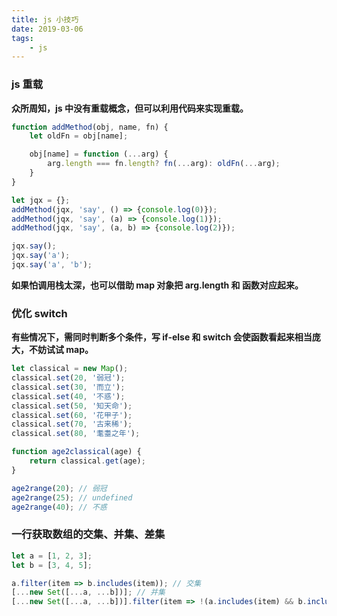 ```yaml
---
title: js 小技巧
date: 2019-03-06
tags:
    - js
---
```


### js 重载

**众所周知，js 中没有重载概念，但可以利用代码来实现重载。**

``` js
function addMethod(obj, name, fn) {
    let oldFn = obj[name];

    obj[name] = function (...arg) {
        arg.length === fn.length? fn(...arg): oldFn(...arg);
    }
}

let jqx = {};
addMethod(jqx, 'say', () => {console.log(0)});
addMethod(jqx, 'say', (a) => {console.log(1)});
addMethod(jqx, 'say', (a, b) => {console.log(2)});

jqx.say();
jqx.say('a');
jqx.say('a', 'b');
```

**如果怕调用栈太深，也可以借助 map 对象把 arg.length 和 函数对应起来。**

### 优化 switch

**有些情况下，需同时判断多个条件，写 if-else 和 switch 会使函数看起来相当庞大，不妨试试 map。**

``` js
let classical = new Map();
classical.set(20, '弱冠');
classical.set(30, '而立');
classical.set(40, '不惑');
classical.set(50, '知天命');
classical.set(60, '花甲子');
classical.set(70, '古来稀');
classical.set(80, '耄耋之年');

function age2classical(age) {
    return classical.get(age);
}

age2range(20); // 弱冠
age2range(25); // undefined
age2range(40); // 不惑
```

### 一行获取数组的交集、并集、差集

``` js
let a = [1, 2, 3];
let b = [3, 4, 5];

a.filter(item => b.includes(item)); // 交集
[...new Set([...a, ...b])]; // 并集
[...new Set([...a, ...b])].filter(item => !(a.includes(item) && b.includes(item))); // 差集
```